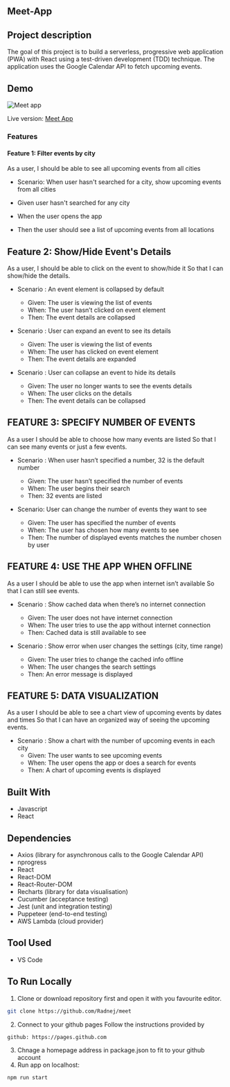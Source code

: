 ## Meet-App
## Project description

The goal of this project is to build a serverless, progressive web application (PWA) with React using a test-driven development (TDD) technique. The application uses the Google Calendar API to fetch upcoming events.

## Demo

![Meet app](https://user-images.githubusercontent.com/91905344/203155794-9dbb1345-34e1-4905-8920-b66c8f78d329.gif)

Live version: [Meet App](https://radnej.github.io/meet/)

### Features

#### Feature 1: Filter events by city

As a user, I should be able to see all upcoming events from all cities

- Scenario: When user hasn't searched for a city, show upcoming events from all cities

- Given user hasn't searched for any city
- When the user opens the app
- Then the user should see a list of upcoming events from all locations


## Feature 2: Show/Hide Event's Details

As a user, I should be able to click on the event to show/hide it So that I can show/hide the details.

- Scenario : An event element is collapsed by default

  - Given: The user is viewing the list of events
  - When: The user hasn’t clicked on event element
  - Then: The event details are collapsed

- Scenario : User can expand an event to see its details

  - Given: The user is viewing the list of events
  - When: The user has clicked on event element
  - Then: The event details are expanded

- Scenario : User can collapse an event to hide its details
  - Given: The user no longer wants to see the events details
  - When: The user clicks on the details
  - Then: The event details can be collapsed

## FEATURE 3: SPECIFY NUMBER OF EVENTS

As a user I should be able to choose how many events are listed So that I can see many events or just a few events.

- Scenario : When user hasn’t specified a number, 32 is the default number

  - Given: The user hasn’t specified the number of events
  - When: The user begins their search
  - Then: 32 events are listed

- Scenario: User can change the number of events they want to see
  - Given: The user has specified the number of events
  - When: The user has chosen how many events to see
  - Then: The number of displayed events matches the number chosen by user

## FEATURE 4: USE THE APP WHEN OFFLINE

As a user I should be able to use the app when internet isn’t available So that I can still see events.

- Scenario : Show cached data when there’s no internet connection

  - Given: The user does not have internet connection
  - When: The user tries to use the app without internet connection
  - Then: Cached data is still available to see

- Scenario : Show error when user changes the settings (city, time range)
  - Given: The user tries to change the cached info offline
  - When: The user changes the search settings
  - Then: An error message is displayed

## FEATURE 5: DATA VISUALIZATION

As a user I should be able to see a chart view of upcoming events by dates and times So that I can have an organized way of seeing the upcoming events.

- Scenario : Show a chart with the number of upcoming events in each city
  - Given: The user wants to see upcoming events
  - When: The user opens the app or does a search for events
  - Then: A chart of upcoming events is displayed
  
## Built With

- Javascript
- React

## Dependencies

- Axios (library for asynchronous calls to the Google Calendar API)
- nprogress
- React
- React-DOM
- React-Router-DOM
- Recharts (library for data visualisation)
- Cucumber (acceptance testing)
- Jest (unit and integration testing)
- Puppeteer (end-to-end testing)
- AWS Lambda (cloud provider)



## Tool Used
- VS Code

## To Run Locally

1. Clone or download repository first and open it with you favourite editor.
```bash
git clone https://github.com/Radnej/meet
```
2. Connect to your github pages Follow the instructions provided by 
```bash
github: https://pages.github.com
```
3. Chnage a homepage address in package.json to fit to your github account
4. Run app on localhost:
```bash
npm run start
```



